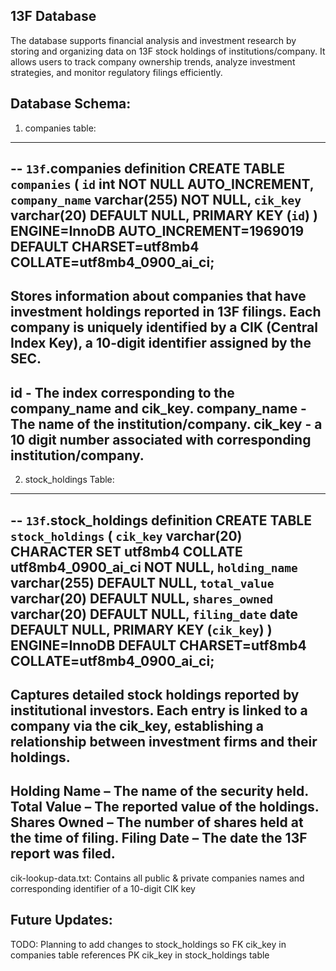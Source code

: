 13F Database
---------------------------------------------
The database supports financial analysis and investment research by storing and organizing data on 13F stock holdings of institutions/company. It allows users to track company ownership trends, analyze investment strategies, and monitor regulatory filings efficiently.


Database Schema:
---------------------------------------------

1. companies table:
---------------------------------------------
-- `13f`.companies definition
CREATE TABLE `companies` (
  `id` int NOT NULL AUTO_INCREMENT,
  `company_name` varchar(255) NOT NULL,
  `cik_key` varchar(20) DEFAULT NULL,
  PRIMARY KEY (`id`)
) ENGINE=InnoDB AUTO_INCREMENT=1969019 DEFAULT CHARSET=utf8mb4 COLLATE=utf8mb4_0900_ai_ci;
---------------------------------------------
Stores information about companies that have investment holdings reported in 13F filings.
Each company is uniquely identified by a CIK (Central Index Key), a 10-digit identifier assigned by the SEC.
---------------------------------------------
id - The index corresponding to the company_name and cik_key.
company_name - The name of the institution/company.
cik_key - a 10 digit number associated with corresponding institution/company.
---------------------------------------------


2. stock_holdings Table:
---------------------------------------------
-- `13f`.stock_holdings definition
CREATE TABLE `stock_holdings` (
  `cik_key` varchar(20) CHARACTER SET utf8mb4 COLLATE utf8mb4_0900_ai_ci NOT NULL,
  `holding_name` varchar(255) DEFAULT NULL,
  `total_value` varchar(20) DEFAULT NULL,
  `shares_owned` varchar(20) DEFAULT NULL,
  `filing_date` date DEFAULT NULL,
  PRIMARY KEY (`cik_key`)
) ENGINE=InnoDB DEFAULT CHARSET=utf8mb4 COLLATE=utf8mb4_0900_ai_ci;
---------------------------------------------
Captures detailed stock holdings reported by institutional investors.
Each entry is linked to a company via the cik_key, establishing a relationship between investment firms and their holdings.
---------------------------------------------
Holding Name – The name of the security held.
Total Value – The reported value of the holdings.
Shares Owned – The number of shares held at the time of filing.
Filing Date – The date the 13F report was filed.
---------------------------------------------

cik-lookup-data.txt: 
Contains all public & private companies names and corresponding identifier of a 10-digit CIK key


Future Updates:
---------------------------------------------
TODO: Planning to add changes to stock_holdings so FK cik_key in companies table references PK cik_key in stock_holdings table





